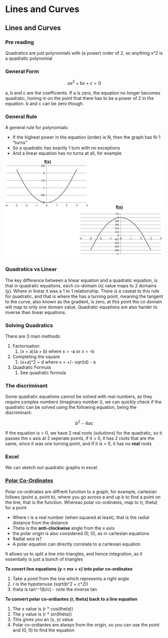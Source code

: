 # Lines and Curves

## Lines and Curves

### Pre reading

Quadratics are just polynomials with \(a power\) order of 2. so anything x^2 is a quadratic polynomial

### General Form

$$
ax^2 + bx + c = 0
$$

a, b and c are the coefficients. If a is zero, the equation no longer becomes quadratic, honing in on the point that there has to be a power of 2 in the equation. b and c can be zero though.

### General Rule

A general rule for polynomials:

* If the highest power in the equation \(order\) is N, then the graph has N-1 “turns”
* So a quadratic has exactly 1 turn with no exceptions
* And a linear equation has no turns at all, for example

![](../../../../.gitbook/assets/image%20%2812%29.png)

### Quadratics vs Linear

The key difference between a linear equation and a quadratic equation, is that in quadratic equations, each co-domain \(x\) value maps to 2 domains \(y\). Where in linear it was a 1 to 1 relationship. There is a caveat to this rule for quadratic, and that is where the has a turning point, meaning the tangent to the curve, also known as the gradient, is zero, at this point the co domain will map to only one domain value. Quadratic equations are also harder to inverse than linear equations.

### Solving Quadratics

 There are 3 main methods:

1. Factorisation
   1. \(x + a\)\(a + b\) where x = -a or x = -b
2. Completing the square
   1. \(x+a\)^2 + d where x = +/- sqrt\(d\) - a
3. Quadratic Formula
   1. See quadratic formula

### The discriminant

Some quadratic equations cannot be solved with real numbers, as they require complex numbers \(imaginary number i\), we can quickly check if the quadratic can be solved using the following equation, being the discriminant:

$$
b^2-4ac
$$

If the equation is &gt; 0, we have 2 real roots \(solutions\) for the quadratic, so it passes the x axis at 2 seperate points, if it = 0, it has 2 roots that are the same, since it was one turning point, and if it is &lt; 0, it has no **real** roots

### Excel

We can sketch out quadratic graphs in excel.

### [Polar Co-Ordinates](https://www.mathsisfun.com/polar-cartesian-coordinates.html)

Polar co-ordinates are diffrent function to a graph, for example, cartesian follows \(point a, point b\), where you go across a and up b to find a point on the line, that is the function. Whereas polar co-ordinates, map to \(r, theta\) for a point

* Where r is a real number \(when squared at least\), that is the radial distance from the distance
* Theta is the **anti-clockwise** angle from the x axis
* the polar origin is also considered \(0, 0\), as in cartesian equations
* Radial axis is?
* A polar equation can directly correlate to a cartesian equation

It allows us to split a line into triangles, and hence integration, as it essentially is just a bunch of triangles

**To covert line equations \(y = mx + c\) into polar co-ordinates**

1. Take a point from the line which represents a right angle
2. r is the hypotenuse \(sqrt\(b^2 + c^2\)\)
3. theta is tan^-1\(b/c\) - note the inverse tan

**To convert polar co-ordiantes \(r, theta\) back to a line equation**

1. The x value is \(r \* cos\(theta\)\)
2. The y value is \(r \* sin\(theta\)\)
3. This gives you an \(x, y\) value
4. Polar co-ordiantes are always from the origin, so you can use the point and \(0, 0\) to find the equation

